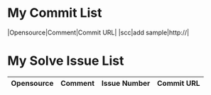 # My Commit List
|Opensource|Comment|Commit URL|
|scc|add sample|http://|

# My Solve Issue List
|Opensource|Comment|Issue Number|Commit URL|
|-|-|-|-|
